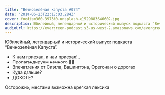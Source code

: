 ```yaml
---
title: "Вечнозелёная капуста #074"
date: "2018-06-23T22:12:03.284Z"
cover: foodism360-397360-unsplash-e1529883646607.jpg
description: Юбилейный, легендарный и исторический выпуск подкаста “Вечнозелёная Капуста”...
audioUrl: https://evergreen-podcast.s3-us-west-2.amazonaws.com/evergreen074.mp3
---
```


Юбилейный, легендарный и исторический выпуск подкаста “Вечнозелёная Капуста”.

- К нам приехал, к нам приехал!..
- Пропагандируем немного 🏳️‍🌈
- Впечатления от Сиэтла, Вашингтона, Орегона и о дорогах
- Куда дальше?
- ДОКОЛЕ?

Осторожно, местами возможна крепкая лексика